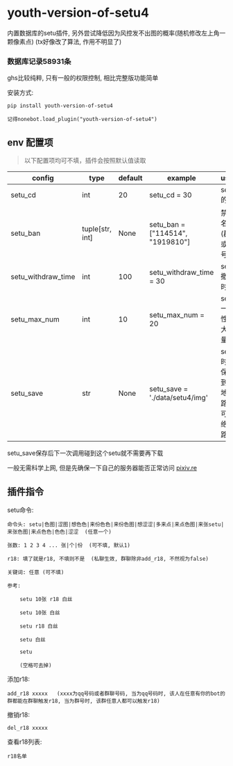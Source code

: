 # youth-version-of-setu4

内置数据库的setu插件, 另外尝试降低因为风控发不出图的概率(随机修改左上角一颗像素点) (tx好像改了算法, 作用不明显了)


### 数据库记录58931条

ghs比较纯粹, 只有一般的权限控制, 相比完整版功能简单

安装方式:
    
    pip install youth-version-of-setu4
    
    记得nonebot.load_plugin("youth-version-of-setu4")

## env 配置项

>以下配置项均可不填，插件会按照默认值读取

|config             |type            |default|example                          |usage                 |
|-------------------|----------------|-------|---------------------------------|----------------------|
|setu_cd            |int             |20     |setu_cd = 30                     |setu的cd              |
|setu_ban           |tuple[str, int] |None   |setu_ban = ["114514", "1919810"] |禁用名单(群号或QQ号)    |
|setu_withdraw_time |int             |100    |setu_withdraw_time = 30          |setu撤回时间           |
|setu_max_num       |int             |10     |setu_max_num = 20                |setu一次性最大数量     |
|setu_save          |str             |None   |setu_save = './data/setu4/img'   |setu时候保存到本地的路径  可用绝对路径|

setu_save保存后下一次调用碰到这个setu就不需要再下载

一般无需科学上网, 但是先确保一下自己的服务器能否正常访问 [pixiv.re](https://pixiv.re)

## 插件指令

setu命令:

    命令头: setu|色图|涩图|想色色|来份色色|来份色图|想涩涩|多来点|来点色图|来张setu|来张色图|来点色色|色色|涩涩  (任意一个)
    
    张数: 1 2 3 4 ... 张|个|份  (可不填, 默认1)
    
    r18: 填了就是r18, 不填则不是  (私聊生效, 群聊除非add_r18, 不然视为false)
    
    关键词: 任意 (可不填)
    
    参考:   
    
        setu 10张 r18 白丝
        
        setu 10张 白丝
        
        setu r18 白丝
        
        setu 白丝
        
        setu
        
        (空格可去掉)

添加r18:

    add_r18 xxxxx   (xxxx为qq号码或者群聊号码, 当为qq号码时, 该人在任意有你的bot的群都能在群聊触发r18, 当为群号时, 该群任意人都可以触发r18)

撤销r18:

    del_r18 xxxxx

查看r18列表:

    r18名单
